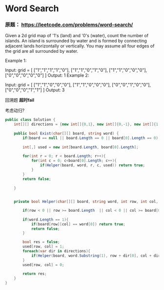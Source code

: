 # Word Search

### 原题： https://leetcode.com/problems/word-search/

Given a 2d grid map of '1's (land) and '0's (water), count the number of islands. An island is surrounded by water and is formed by connecting adjacent lands horizontally or vertically. You may assume all four edges of the grid are all surrounded by water.


Example 1:

Input: grid = [
  ["1","1","1","1","0"],
  ["1","1","0","1","0"],
  ["1","1","0","0","0"],
  ["0","0","0","0","0"]
]
Output: 1
Example 2:

Input: grid = [
  ["1","1","0","0","0"],
  ["1","1","0","0","0"],
  ["0","0","1","0","0"],
  ["0","0","0","1","1"]
]
Output: 3


回溯题
**超时fail**

考虑动归?

```c#
public class Solution {
    int[][] directions = {new int[]{0,1}, new int[]{0,-1}, new int[]{1,0}, new int[]{-1,0}};
    
    public bool Exist(char[][] board, string word) {
        if(board == null || board.Length == 0 || board[0].Length == 0) return false;
        
        int[,] used = new int[board.Length, board[0].Length];
        
        for(int r = 0; r < board.Length; r++){
            for(int c = 0; c<board[0].Length; c++){
                if(Helper(board, word, r, c, used)) return true;
            }
        }
        return false;
        
    }
    
    
    private bool Helper(char[][] board, string word, int row, int col, int[,] used){

        if(row < 0 || row >= board.Length  || col < 0 || col >= board[0].Length || board[row][col] != word[0] || used[row, col] == 1) return false;
        
        if(word.Length == 1){
            if(board[row][col] == word[0]) return true;
            return false;
        } 

        bool res = false;
        used[row, col] = 1;
        foreach(var dir in directions){
            if(Helper(board, word.Substring(1), row + dir[0], col + dir[1], used)) res = true;
        }
        used[row, col] = 0;
        
        return res;
    }
}

```


